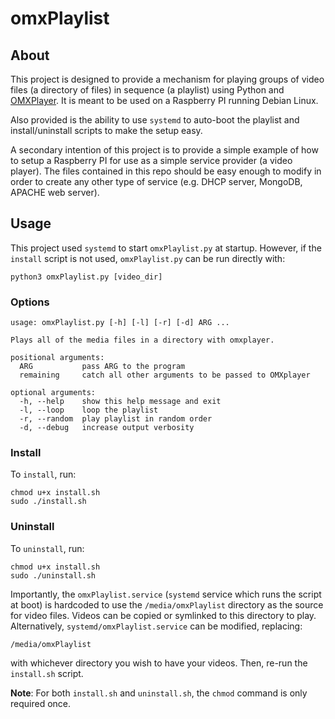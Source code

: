 # omxPlaylist
## About
This project is designed to provide a mechanism for playing groups of video files (a directory of files) in sequence (a playlist) using Python and [OMXPlayer](https://github.com/popcornmix/omxplayer). It is meant to be used on a Raspberry PI running Debian Linux.

Also provided is the ability to use `systemd` to auto-boot the playlist and install/uninstall scripts to make the setup easy.

A secondary intention of this project is to provide a simple example of how to setup a Raspberry PI for use as a simple service provider (a video player). The files contained in this repo should be easy enough to modify in order to create any other type of service (e.g. DHCP server, MongoDB, APACHE web server).

## Usage
This project used `systemd` to start `omxPlaylist.py` at startup. However, if the `install` script is not used, `omxPlaylist.py` can be run directly with:

```
python3 omxPlaylist.py [video_dir]
```

### Options

```
usage: omxPlaylist.py [-h] [-l] [-r] [-d] ARG ...

Plays all of the media files in a directory with omxplayer.

positional arguments:
  ARG           pass ARG to the program
  remaining     catch all other arguments to be passed to OMXplayer

optional arguments:
  -h, --help    show this help message and exit
  -l, --loop    loop the playlist
  -r, --random  play playlist in random order
  -d, --debug   increase output verbosity
```

### Install
To `install`, run:

```
chmod u+x install.sh
sudo ./install.sh
```

### Uninstall
To `uninstall`, run:

```
chmod u+x install.sh
sudo ./uninstall.sh
```

Importantly, the `omxPlaylist.service` (`systemd` service which runs the script at boot) is hardcoded to use the `/media/omxPlaylist` directory as the source for video files. Videos can be copied or symlinked to this directory to play. Alternatively, `systemd/omxPlaylist.service` can be modified, replacing:

```
/media/omxPlaylist
```

with whichever directory you wish to have your videos. Then, re-run the `install.sh` script.

**Note**: For both `install.sh` and `uninstall.sh`, the `chmod` command is only required once.

